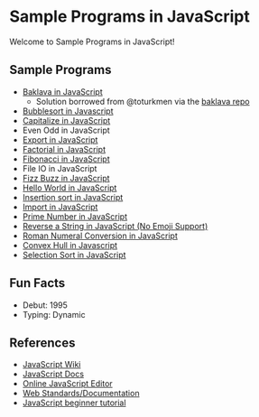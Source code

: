 # Sample Programs in JavaScript

Welcome to Sample Programs in JavaScript!

## Sample Programs

- [Baklava in JavaScript][8]
  - Solution borrowed from @toturkmen via the [baklava repo][1]
- [Bubblesort in Javascript][18]
- [Capitalize in JavaScript][12]
- Even Odd in JavaScript
- [Export in JavaScript][13]
- [Factorial in JavaScript][15]
- [Fibonacci in JavaScript][9]
- File IO in JavaScript
- [Fizz Buzz in JavaScript][4]
- [Hello World in JavaScript][2]
- [Insertion sort in JavaScript][16]
- [Import in JavaScript][13]
- [Prime Number in JavaScript][14]
- [Reverse a String in JavaScript (No Emoji Support)][3]
- [Roman Numeral Conversion in JavaScript][17]
- [Convex Hull in Javascript][20]
- [Selection Sort in JavaScript][19]

## Fun Facts

- Debut: 1995
- Typing: Dynamic

## References

- [JavaScript Wiki][5]
- [JavaScript Docs][6]
- [Online JavaScript Editor][7]
- [Web Standards/Documentation][10]
- [JavaScript beginner tutorial][11]

[1]: https://github.com/toturkmen/baklava
[2]: https://therenegadecoder.com/code/hello-world-in-javascript/
[3]: https://github.com/jrg94/sample-programs/issues/93
[4]: https://github.com/jrg94/sample-programs/issues/293
[5]: https://en.wikipedia.org/wiki/JavaScript
[6]: https://www.javascript.com/
[7]: https://js.do/
[8]: https://github.com/TheRenegadeCoder/sample-programs/issues/429
[9]: https://github.com/TheRenegadeCoder/sample-programs/issues/488
[10]: https://developer.mozilla.org/en-US/
[11]: https://www.w3schools.com/js/
[12]: https://github.com/TheRenegadeCoder/sample-programs/issues/1067
[13]: https://github.com/TheRenegadeCoder/sample-programs/issues/1178
[14]: https://github.com/TheRenegadeCoder/sample-programs/issues/1191
[15]: https://github.com/TheRenegadeCoder/sample-programs/issues/1383
[16]: https://github.com/TheRenegadeCoder/sample-programs/issues/1382
[17]: https://github.com/TheRenegadeCoder/sample-programs/issues/1391
[18]: https://github.com/TheRenegadeCoder/sample-programs/issues/1378
[19]: https://github.com/TheRenegadeCoder/sample-programs/issues/1380
[20]: https://github.com/TheRenegadeCoder/sample-programs/issues/1376